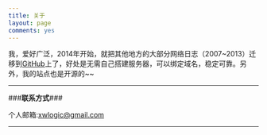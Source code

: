 ```yaml
---
title: 关于
layout: page
comments: yes
---
```


我，爱好广泛，2014年开始，就把其他地方的大部分网络日志（2007~2013）迁移到[GitHub](https://github.com/xwlogic "GitHub")上了，好处是无需自己搭建服务器，可以绑定域名，稳定可靠。另外，我的站点也是开源的~~

-------

###**联系方式**###

个人邮箱:[xwlogic@gmail.com](mailto:xwlogic@gmail.com)

----
